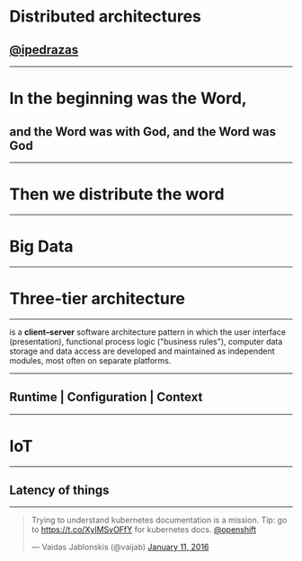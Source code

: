 # Distributed architectures

## [@ipedrazas](https://twitter.com/ipedrazas)

---

# In the beginning was the Word,
## and the Word was with God, and the Word was God
---

# Then we distribute the word

---

# Big Data

---

# Three-tier architecture

---

 is a __client–server__ software architecture pattern in which the user interface (presentation), functional process logic ("business rules"), computer data storage and data access are developed and maintained as independent modules, most often on separate platforms.

---

## Runtime | Configuration | Context

---

# IoT

---

## Latency of things

---

<blockquote class="twitter-tweet" lang="en"><p lang="en" dir="ltr">Trying to understand kubernetes documentation is a mission. Tip: go to <a href="https://t.co/XyIMSvOFfY">https://t.co/XyIMSvOFfY</a> for kubernetes docs. <a href="https://twitter.com/openshift">@openshift</a></p>&mdash; Vaidas Jablonskis (@vaijab) <a href="https://twitter.com/vaijab/status/686601698501091328">January 11, 2016</a></blockquote>
<script async src="//platform.twitter.com/widgets.js" charset="utf-8"></script>

